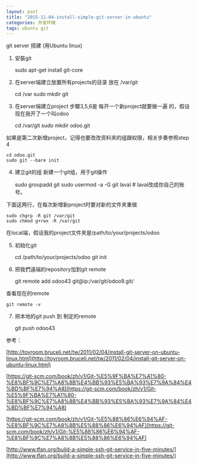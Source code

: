 ```yaml
---
layout: post
title: "2015-11-04-install-simple-git-server-in-ubuntu"
categories: 开发环境
tags: ubuntu git 
---
```



git server 搭建 (用Ubuntu linux)

1. 安裝git

	sudo apt-get install git-core

2. 在server端建立放置所有projects的目录
放在 /var/git

	cd /var
	sudo mkdir git

3. 在server端建立project
步驟3,5,6是 每开一个新project就要做一遍 的，假设现在我开了一个叫odoo

	cd /var/git
	sudo mkdir odoo.git

如果是第二次新增project，记得也要改改资料夹的组跟权限，相关步奏参照step 4
	
	cd odoo.git
	sudo git --bare init

4. 建立git的组
新建一个git组，用于git操作

	sudo groupadd git
	sudo usermod -a -G git laval # laval改成你自己的账号。

下面这两行，在每次新增新project时要对新的文件夹重做

	sudo chgrp -R git /var/git
	sudo chmod g+rwx -R /var/git
	
在local端，假设我的project文件夹是/path/to/your/projects/odoo

5. 初始化git
	
	cd /path/to/your/projects/odoo
	git init

6. 把我們遠端的repository加到git remote
	
	git remote add odoo43 git@ip:/var/git/odoo9.git/

查看现在的remote
	
	git remote -v

7. 把本地的git push 到 制定的remote

	git push odoo43 

参考：

[http://toyroom.bruceli.net/tw/2011/02/04/install-git-server-on-ubuntu-linux.html](http://toyroom.bruceli.net/tw/2011/02/04/install-git-server-on-ubuntu-linux.html)

[https://git-scm.com/book/zh/v1/Git-%E5%9F%BA%E7%A1%80-%E8%BF%9C%E7%A8%8B%E4%BB%93%E5%BA%93%E7%9A%84%E4%BD%BF%E7%94%A8](https://git-scm.com/book/zh/v1/Git-%E5%9F%BA%E7%A1%80-%E8%BF%9C%E7%A8%8B%E4%BB%93%E5%BA%93%E7%9A%84%E4%BD%BF%E7%94%A8)

[https://git-scm.com/book/zh/v1/Git-%E5%88%86%E6%94%AF-%E8%BF%9C%E7%A8%8B%E5%88%86%E6%94%AF](https://git-scm.com/book/zh/v1/Git-%E5%88%86%E6%94%AF-%E8%BF%9C%E7%A8%8B%E5%88%86%E6%94%AF)

[http://www.tfan.org/build-a-simple-ssh-git-service-in-five-minutes/](http://www.tfan.org/build-a-simple-ssh-git-service-in-five-minutes/)
